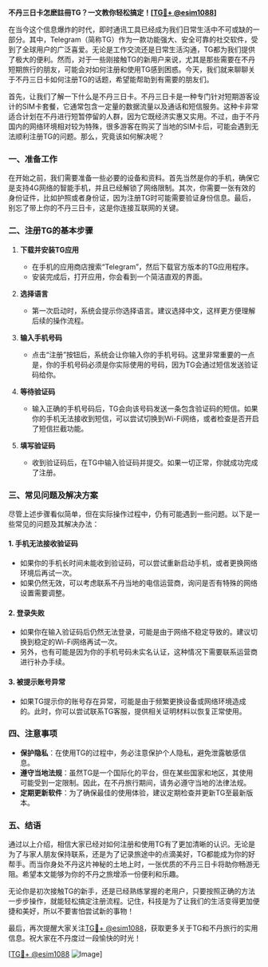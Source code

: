 **不丹三日卡怎麽註冊TG？一文教你轻松搞定！[[TG💪+ @esim1088](https://t.me/s/esim1088)]**

在当今这个信息爆炸的时代，即时通讯工具已经成为我们日常生活中不可或缺的一部分。其中，Telegram（简称TG）作为一款功能强大、安全可靠的社交软件，受到了全球用户的广泛喜爱。无论是工作交流还是日常生活沟通，TG都为我们提供了极大的便利。然而，对于一些刚接触TG的新用户来说，尤其是那些需要在不丹短期旅行的朋友，可能会对如何注册和使用TG感到困惑。今天，我们就来聊聊关于不丹三日卡如何注册TG的话题，希望能帮助到有需要的朋友们。

首先，让我们了解一下什么是不丹三日卡。不丹三日卡是一种专门针对短期游客设计的SIM卡套餐，它通常包含一定量的数据流量以及通话和短信服务。这种卡非常适合计划在不丹进行短暂停留的人群，因为它既经济实惠又实用。不过，由于不丹国内的网络环境相对较为特殊，很多游客在购买了当地的SIM卡后，可能会遇到无法顺利注册TG的问题。那么，究竟该如何解决呢？

### 一、准备工作

在开始之前，我们需要准备一些必要的设备和资料。首先当然是你的手机，确保它是支持4G网络的智能手机，并且已经解锁了网络限制。其次，你需要一张有效的身份证件，比如护照或者身份证，因为注册TG时可能需要验证身份信息。最后，别忘了带上你的不丹三日卡，这是你连接互联网的关键。

### 二、注册TG的基本步骤

1. **下载并安装TG应用**
   - 在手机的应用商店搜索“Telegram”，然后下载官方版本的TG应用程序。
   - 安装完成后，打开应用，你会看到一个简洁直观的界面。

2. **选择语言**
   - 第一次启动时，系统会提示你选择语言。建议选择中文，这样更方便理解后续的操作流程。

3. **输入手机号码**
   - 点击“注册”按钮后，系统会让你输入你的手机号码。这里非常重要的一点是，你的手机号码必须是你实际使用的号码，因为TG会通过短信发送验证码给你。

4. **等待验证码**
   - 输入正确的手机号码后，TG会向该号码发送一条包含验证码的短信。如果你的手机无法接收到短信，可以尝试切换到Wi-Fi网络，或者检查是否开启了短信拦截功能。

5. **填写验证码**
   - 收到验证码后，在TG中输入验证码并提交。如果一切正常，你就成功完成了注册。

### 三、常见问题及解决方案

尽管上述步骤看似简单，但在实际操作过程中，仍有可能遇到一些问题。以下是一些常见的问题及其解决办法：

#### 1. 手机无法接收验证码
   - 如果你的手机长时间未能收到验证码，可以尝试重新启动手机，或者更换网络环境后再试一次。
   - 如果仍然无效，可以考虑联系不丹当地的电信运营商，询问是否有特殊的网络设置需要调整。

#### 2. 登录失败
   - 如果你在输入验证码后仍然无法登录，可能是由于网络不稳定导致的。建议切换到稳定的Wi-Fi网络再试一次。
   - 另外，也有可能是因为你的手机号码未实名认证，这种情况下需要联系运营商进行补办手续。

#### 3. 被提示账号异常
   - 如果TG提示你的账号存在异常，可能是由于频繁更换设备或网络环境造成的。此时，你可以尝试联系TG客服，提供相关证明材料以恢复正常使用。

### 四、注意事项

- **保护隐私**：在使用TG的过程中，务必注意保护个人隐私，避免泄露敏感信息。
- **遵守当地法规**：虽然TG是一个国际化的平台，但在某些国家和地区，其使用可能受到一定限制。因此，在不丹旅行期间，请务必遵守当地的法律法规。
- **定期更新软件**：为了确保最佳的使用体验，建议定期检查并更新TG至最新版本。

### 五、结语

通过以上介绍，相信大家已经对如何注册和使用TG有了更加清晰的认识。无论是为了与家人朋友保持联系，还是为了记录旅途中的点滴美好，TG都能成为你的好帮手。而当你身处不丹这片神秘的土地上时，一张优质的不丹三日卡将助你畅游无阻。希望本文能够为你的不丹之旅增添一份便利和乐趣。

无论你是初次接触TG的新手，还是已经熟练掌握的老用户，只要按照正确的方法一步步操作，就能轻松搞定注册流程。记住，科技是为了让我们的生活变得更加便捷和美好，所以不要害怕尝试新的事物！

最后，再次提醒大家关注[TG💪+ @esim1088](https://t.me/s/esim1088)，获取更多关于TG和不丹旅行的实用信息。祝大家在不丹度过一段愉快的时光！

[[TG💪+ @esim1088](https://t.me/s/esim1088) ![Image](https://i.postimg.cc/4NQfJmqS/Snipaste-2025-05-13-00-14-12.png)]